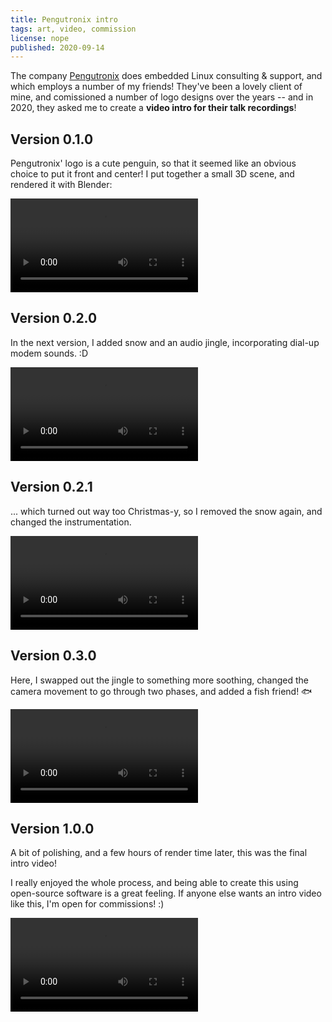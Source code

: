 ```yaml
---
title: Pengutronix intro
tags: art, video, commission
license: nope
published: 2020-09-14
---
```


The company [Pengutronix](https://www.pengutronix.de) does embedded Linux consulting & support, and which employs a number of my friends! They've been a lovely client of mine, and comissioned a number of logo designs over the years -- and in 2020, they asked me to create a **video intro for their talk recordings**!

## Version 0.1.0

Pengutronix' logo is a cute penguin, so that it seemed like an obvious choice to put it front and center! I put together a small 3D scene, and rendered it with Blender:

<video src="ptx-intro-0.1.0.mp4" controls></video>

## Version 0.2.0

In the next version, I added snow and an audio jingle, incorporating dial-up modem sounds. :D

<video src="ptx-intro-0.2.0.mp4" controls></video>

## Version 0.2.1

... which turned out way too Christmas-y, so I removed the snow again, and changed the instrumentation.

<video src="ptx-intro-0.2.1.mp4" controls></video>

## Version 0.3.0

Here, I swapped out the jingle to something more soothing, changed the camera movement to go through two phases, and added a fish friend! 🐟

<video src="ptx-intro-0.3.0.mp4" controls></video>

## Version 1.0.0

A bit of polishing, and a few hours of render time later, this was the final intro video!

I really enjoyed the whole process, and being able to create this using open-source software is a great feeling. If anyone else wants an intro video like this, I'm open for commissions! :)

<video src="ptx.mp4" controls></video>
